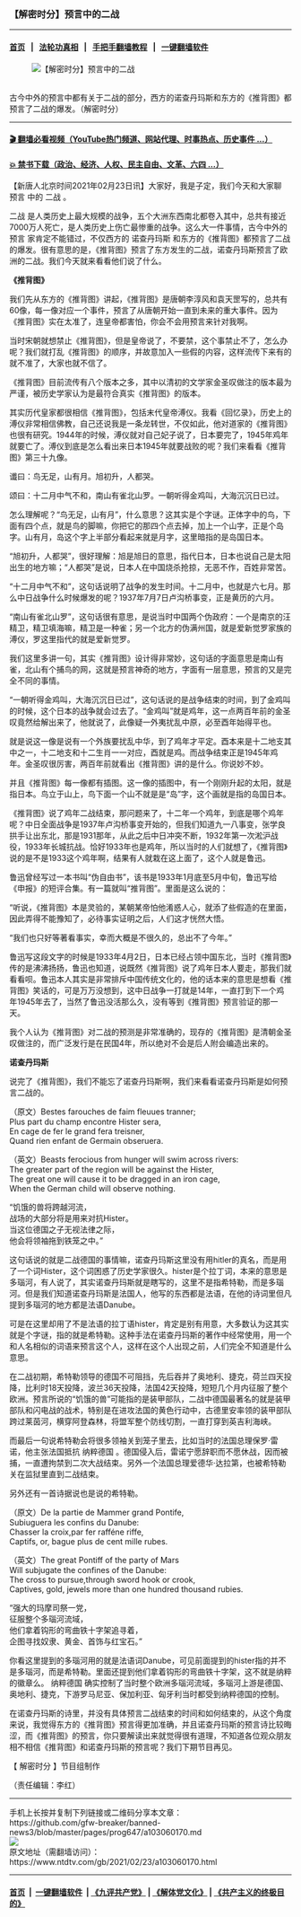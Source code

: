 ### 【解密时分】预言中的二战
------------------------

#### [首页](https://github.com/gfw-breaker/banned-news3/blob/master/README.md) &nbsp;&nbsp;|&nbsp;&nbsp; [法轮功真相](https://github.com/begood0513/basic/blob/master/README.md)  &nbsp;&nbsp;|&nbsp;&nbsp; [手把手翻墙教程](https://github.com/gfw-breaker/guides/wiki)  &nbsp;&nbsp;|&nbsp;&nbsp; [一键翻墙软件](https://github.com/gfw-breaker/nogfw/blob/master/README.md)  



<div><div class="featured_image">
 <figure>
  <img alt="【解密时分】预言中的二战" src="https://i.ntdtv.com/assets/uploads/2021/02/maxresdefault-93-800x450.jpg"/>
 </figure><br/>
 <span class="caption">
  古今中外的预言中都有关于二战的部分，西方的诺查丹玛斯和东方的《推背图》都预言了二战的爆发。（解密时分）
 </span>
</div>
</div><hr/>

#### [ 🎬  翻墙必看视频（YouTube热门频道、网站代理、时事热点、历史事件 ...）](https://github.com/gfw-breaker/links/blob/master/banned.md)

#### [ 💥  禁书下载（政治、经济、人权、民主自由、文革、六四 ...）](https://github.com/gfw-breaker/books/blob/master/README.md)

<div><div class="post_content" itemprop="articleBody">
 <p>
  【新唐人北京时间2021年02月23日讯】大家好，我是子定，我们今天和大家聊
  <ok href="https://www.ntdtv.com/gb/预言.htm">
   预言
  </ok>
  中的
  <ok href="https://www.ntdtv.com/gb/二战.htm">
   二战
  </ok>
  。
 </p>
 <p>
  <ok href="https://www.ntdtv.com/gb/二战.htm">
   二战
  </ok>
  是人类历史上最大规模的战争，五个大洲东西南北都卷入其中，总共有接近7000万人死亡，是人类历史上伤亡最惨重的战争。这么大一件事情，古今中外的
  <ok href="https://www.ntdtv.com/gb/预言.htm">
   预言
  </ok>
  家肯定不能错过，不仅西方的
  <ok href="https://www.ntdtv.com/gb/诺查丹玛斯.htm">
   诺查丹玛斯
  </ok>
  和东方的《推背图》都预言了二战的爆发。很有意思的是，《推背图》预言了东方发生的二战，诺查丹玛斯预言了欧洲的二战。我们今天就来看看他们说了什么。
 </p>
 <div class="video_fit_container">
 </div>
 <p>
  <strong>
   《推背图》
  </strong>
 </p>
 <p>
  我们先从东方的《推背图》讲起，《推背图》是唐朝李淳风和袁天罡写的，总共有60像，每一像对应一个事件，预言了从唐朝开始一直到未来的重大事件。因为《推背图》实在太准了，连皇帝都害怕，你会不会用预言来针对我啊。
 </p>
 <p>
  当时宋朝就想禁止《推背图》，但是皇帝说了，不要禁，这个事禁止不了，怎么办呢？我们就打乱《推背图》的顺序，并故意加入一些假的内容，这样流传下来有的就不准了，大家也就不信了。
 </p>
 <p>
  《推背图》目前流传有八个版本之多，其中以清初的文学家金圣叹做注的版本最为严谨，被历史学家认为是最符合真实《推背图》的版本。
 </p>
 <p>
  其实历代皇家都很相信《推背图》，包括末代皇帝溥仪。我看《回忆录》，历史上的溥仪非常相信佛教，自己还说我是一条龙转世，不仅如此，他对道家的《推背图》也很有研究。1944年的时候，溥仪就对自己妃子说了，日本要完了，1945年鸡年就要亡了。溥仪到底是怎么看出来日本1945年就要战败的呢？我们来看看《推背图》第三十九像。
 </p>
 <p>
  谶曰：鸟无足，山有月。旭初升，人都哭。
 </p>
 <p>
  颂曰：十二月中气不和，南山有雀北山罗。一朝听得金鸡叫，大海沉沉日已过。
 </p>
 <p>
  怎么理解呢？“鸟无足，山有月”，什么意思？这其实是个字谜。正体字中的鸟，下面有四个点，就是鸟的脚嘛，你把它的那四个点去掉，加上一个山字，正是个岛字。山有月，岛这个字上半部分看起来就是月字，这里暗指的是岛国日本。
 </p>
 <p>
  “旭初升，人都哭”，很好理解：旭是旭日的意思，指代日本，日本也说自己是太阳出生的地方嘛；“人都哭”是说，日本人在中国烧杀抢掠，无恶不作，百姓非常苦。
 </p>
 <p>
  “十二月中气不和”，这句话说明了战争的发生时间。十二月中，也就是六七月。那么中日战争什么时候爆发的呢？1937年7月7日卢沟桥事变，正是黄历的六月。
 </p>
 <p>
  “南山有雀北山罗”，这句话很有意思，是说当时中国两个伪政府：一个是南京的汪精卫，精卫填海嘛，精卫是一种雀；另一个北方的伪满州国，就是爱新觉罗家族的溥仪，罗这里指代的就是爱新觉罗。
 </p>
 <p>
  我们这里多讲一句，其实《推背图》设计得非常妙，这句话的字面意思是南山有雀，北山有个捕鸟的网，这就是预言神奇的地方，字面有一层意思，预言的又是完全不同的事情。
 </p>
 <p>
  “一朝听得金鸡叫，大海沉沉日已过”，这句话说的是战争结束的时间，到了金鸡叫的时候，这个日本的战争就会过去了。“金鸡叫”就是鸡年，这一点两百年前的金圣叹竟然给解出来了，他就说了，此像疑一外夷扰乱中原，必至酉年始得平也。
 </p>
 <p>
  就是说这一像是说有一个外族要扰乱中华，到了鸡年才平定。酉本来是十二地支其中之一，十二地支和十二生肖一一对应，酉就是鸡。而战争结束正是1945年鸡年。金圣叹很厉害，两百年前就看出《推背图》讲的是什么。你说妙不妙。
 </p>
 <p>
  并且《推背图》每一像都有插图。这一像的插图中，有一个刚刚升起的太阳，就是指日本。鸟立于山上，鸟下面一个山不就是是“岛”字，这个画就是指的岛国日本。
 </p>
 <p>
  《推背图》说了鸡年二战结束，那问题来了，十二年一个鸡年，到底是哪个鸡年呢？中日全面战争是1937年卢沟桥事变开始的，但我们知道九一八事变，张学良拱手让出东北，那是1931那年，从此之后中日冲突不断，1932年第一次淞沪战役，1933年长城抗战。恰好1933年也是鸡年，所以当时的人们就想了，《推背图》说的是不是1933这个鸡年啊，结果有人就栽在这上面了，这个人就是鲁迅。
 </p>
 <p>
  鲁迅曾经写过一本书叫“伪自由书”，该书是1933年1月底至5月中旬，鲁迅写给《申报》的短评合集。有一篇就叫“推背图”。里面是这么说的：
 </p>
 <p>
  “听说，《推背图》本是灵验的，某朝某帝怕他淆惑人心，就添了些假造的在里面，因此弄得不能豫知了，必待事实证明之后，人们这才恍然大悟。
 </p>
 <p>
  “我们也只好等著看事实，幸而大概是不很久的，总出不了今年。”
 </p>
 <p>
  鲁迅写这段文字的时候是1933年4月2日，日本已经占领中国东北，当时《推背图》传的是沸沸扬扬，鲁迅也知道，说既然《推背图》说了鸡年日本人要走，那我们就看看呗。鲁迅本人其实是非常排斥中国传统文化的，他的话本来的意思是想看《推背图》笑话的，可是万万没想到，这中日战争一打就是14年，一直打到下一个鸡年1945年去了，当然了鲁迅没活那么久，没有等到《推背图》预言验证的那一天。
 </p>
 <p>
  我个人认为《推背图》对二战的预测是非常准确的，现存的《推背图》是清朝金圣叹做注的，而广泛发行是在民国4年，所以绝对不会是后人附会编造出来的。
 </p>
 <p>
  <strong>
   <ok href="https://www.ntdtv.com/gb/诺查丹玛斯.htm">
    诺查丹玛斯
   </ok>
  </strong>
 </p>
 <p>
  说完了《推背图》，我们不能忘了诺查丹玛斯啊，我们来看看诺查丹玛斯是如何预言二战的。
 </p>
 <p>
  （原文）Bestes farouches de faim fleuues tranner;
  <br/>
  Plus part du champ encontre Hister sera,
  <br/>
  En cage de fer le grand fera treisner,
  <br/>
  Quand rien enfant de Germain obseruera.
 </p>
 <p>
  （英文）Beasts ferocious from hunger will swim across rivers:
  <br/>
  The greater part of the region will be against the Hister,
  <br/>
  The great one will cause it to be dragged in an iron cage,
  <br/>
  When the German child will observe nothing.
 </p>
 <p>
  “饥饿的兽将跨越河流，
  <br/>
  战场的大部分将是用来对抗Hister。
  <br/>
  当这位德国之子无视法律之际，
  <br/>
  他会将领袖拖到铁笼之中。”
 </p>
 <p>
  这句话说的就是二战德国的事情嘛，诺查丹玛斯这里没有用hitler的真名，而是用了一个词Hister，这个词困惑了历史学家很久。hister是个拉丁词，本来的意思是多瑙河，有人说了，其实诺查丹玛斯就是瞎写的，这里不是指希特勒，而是多瑙河。但是我们知道诺查丹玛斯是法国人，他写的东西都是法语，在他的诗词里但凡提到多瑙河的地方都是法语Danube。
 </p>
 <p>
  可是在这里却用了不是法语的拉丁语hister，肯定是别有用意，大多数认为这其实就是个字谜，指的就是希特勒。这种手法在诺查丹玛斯的著作中经常使用，用一个和人名相似的词语来预言这个人，这样在这个人出现之前，人们完全不知道是什么意思。
 </p>
 <p>
  在二战初期，希特勒领导的德国不可阻挡，先后吞并了奥地利、捷克，荷兰四天投降，比利时18天投降，波兰36天投降，法国42天投降，短短几个月内征服了整个欧洲。预言所说的“饥饿的兽”可能指的是装甲部队，二战中德国最著名的就是装甲部队和闪电战的战术，特别是在进攻法国的黄色行动中，古德里安率领的装甲部队跨过莱茵河，横穿阿登森林，将盟军整个防线切割，一直打穿到英吉利海峡。
 </p>
 <p>
  而最后一句说希特勒会将很多领袖关到笼子里去，比如当时的法国总理保罗·雷诺，他主张法国抵抗
  <ok href="https://www.ntdtv.com/gb/纳粹德国.htm">
   纳粹德国
  </ok>
  。德国侵入后，雷诺宁愿辞职而不愿休战，因而被捕，一直遭拘禁到二次大战结束。另外一个法国总理爱德华·达拉第，也被希特勒关在监狱里直到二战结束。
 </p>
 <p>
  另外还有一首诗据说也是说的希特勒。
 </p>
 <p>
  （原文）De la partie de Mammer grand Pontife,
  <br/>
  Subiuguera les confins du Danube:
  <br/>
  Chasser la croix,par fer rafféne riffe,
  <br/>
  Captifs, or, bague plus de cent mille rubes.
 </p>
 <p>
  （英文）The great Pontiff of the party of Mars
  <br/>
  Will subjugate the confines of the Danube:
  <br/>
  The cross to pursue,through sword hook or crook,
  <br/>
  Captives, gold, jewels more than one hundred thousand rubies.
 </p>
 <p>
  “强大的玛摩司祭一党，
  <br/>
  征服整个多瑙河流域，
  <br/>
  他们拿着钩形的弯曲铁十字架追寻着，
  <br/>
  企图寻找奴隶、黄金、首饰与红宝石。”
 </p>
 <p>
  你看这里提到的多瑙河用的就是法语词Danube，可见前面提到的hister指的并不是多瑙河，而是希特勒。里面还提到他们拿着钩形的弯曲铁十字架，这不就是纳粹的徽章么。
  <ok href="https://www.ntdtv.com/gb/纳粹德国.htm">
   纳粹德国
  </ok>
  确实控制了当时整个欧洲多瑙河流域，多瑙河上游是德国、奥地利、捷克，下游罗马尼亚、保加利亚、匈牙利当时都受到纳粹德国的控制。
 </p>
 <p>
  在诺查丹玛斯的诗里，并没有具体预言二战结束的时间和如何结束的，从这个角度来说，我觉得东方的《推背图》预言得更加准确，并且诺查丹玛斯的预言诗比较晦涩，而《推背图》的预言，你只要解读出来就觉得很有道理，不知道各位观众朋友相不相信《推背图》和诺查丹玛斯的预言呢？我们下期节目再见。
 </p>
 <p>
  【
  <ok href="https://www.ntdtv.com/gb/解密时分.htm">
   解密时分
  </ok>
  】节目组制作
 </p>
 <p>
  （责任编辑：李红）
 </p>
 <div class="single_ad">
 </div>
</div>
</div>
<hr/>
手机上长按并复制下列链接或二维码分享本文章：<br/>
https://github.com/gfw-breaker/banned-news3/blob/master/pages/prog647/a103060170.md <br/>
<a href='https://github.com/gfw-breaker/banned-news3/blob/master/pages/prog647/a103060170.md'><img src='https://github.com/gfw-breaker/banned-news3/blob/master/pages/prog647/a103060170.md.png'/></a> <br/>
原文地址（需翻墙访问）：https://www.ntdtv.com/gb/2021/02/23/a103060170.html


------------------------
#### [首页](https://github.com/gfw-breaker/banned-news3/blob/master/README.md) &nbsp;|&nbsp; [一键翻墙软件](https://github.com/gfw-breaker/nogfw/blob/master/README.md) &nbsp;| [《九评共产党》](https://github.com/gfw-breaker/9ping.md/blob/master/README.md#九评之一评共产党是什么) | [《解体党文化》](https://github.com/gfw-breaker/jtdwh.md/blob/master/README.md) | [《共产主义的终极目的》](https://github.com/gfw-breaker/gczydzjmd.md/blob/master/README.md)


<img src='http://gfw-breaker.win/banned-news3/pages/prog647/a103060170.md' width='0px' height='0px'/>